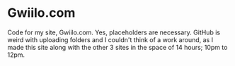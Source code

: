 # Gwiilo.com
Code for my site, Gwiilo.com.
Yes, placeholders are necessary. GitHub is weird with uploading folders and I couldn't think of a work around, as I made this site along with the other 3 sites in the space of 14 hours; 10pm to 12pm.
